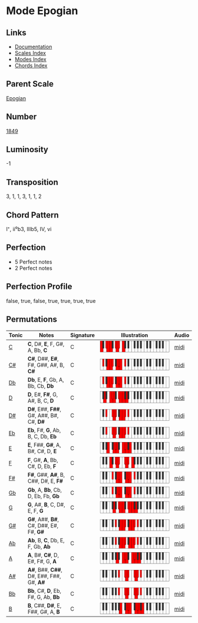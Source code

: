 # Mode Epogian

## Links

- [Documentation](README.md)
- [Scales Index](Scales.md)
- [Modes Index](Modes.md)
- [Chords Index](Chords.md)

## Parent Scale

[Epogian](ScaleEpogian.md)

## Number

[1849](https://ianring.com/musictheory/scales/1849)

## Luminosity

-1

## Transposition

3, 1, 1, 3, 1, 1, 2

## Chord Pattern

I⁺, ii⁰b3, IIIb5, IV, vi

## Perfection

- 5 Perfect notes
- 2 Perfect notes

## Perfection Profile

false, true, false, true, true, true, true

## Permutations

| Tonic | Notes | Signature | Illustration | Audio |
|-------|-------|-----------|--------------|-------|
| [C](ModeCNaturalEpogian.md) | **C**, D#, **E**, F, G#, A, Bb, **C** | C | ![CNaturalEpogian](ModeCNaturalEpogian.png) | [midi](https://github.com/edipermadi/music/blob/main/docs/ModeCNaturalEpogian.mid?raw=true) |
| [C#](ModeCSharpEpogian.md) | **C#**, D##, **E#**, F#, G##, A#, B, **C#** | C | ![CSharpEpogian](ModeCSharpEpogian.png) | [midi](https://github.com/edipermadi/music/blob/main/docs/ModeCSharpEpogian.mid?raw=true) |
| [Db](ModeDFlatEpogian.md) | **Db**, E, **F**, Gb, A, Bb, Cb, **Db** | C | ![DFlatEpogian](ModeDFlatEpogian.png) | [midi](https://github.com/edipermadi/music/blob/main/docs/ModeDFlatEpogian.mid?raw=true) |
| [D](ModeDNaturalEpogian.md) | **D**, E#, **F#**, G, A#, B, C, **D** | C | ![DNaturalEpogian](ModeDNaturalEpogian.png) | [midi](https://github.com/edipermadi/music/blob/main/docs/ModeDNaturalEpogian.mid?raw=true) |
| [D#](ModeDSharpEpogian.md) | **D#**, E##, **F##**, G#, A##, B#, C#, **D#** | C | ![DSharpEpogian](ModeDSharpEpogian.png) | [midi](https://github.com/edipermadi/music/blob/main/docs/ModeDSharpEpogian.mid?raw=true) |
| [Eb](ModeEFlatEpogian.md) | **Eb**, F#, **G**, Ab, B, C, Db, **Eb** | C | ![EFlatEpogian](ModeEFlatEpogian.png) | [midi](https://github.com/edipermadi/music/blob/main/docs/ModeEFlatEpogian.mid?raw=true) |
| [E](ModeENaturalEpogian.md) | **E**, F##, **G#**, A, B#, C#, D, **E** | C | ![ENaturalEpogian](ModeENaturalEpogian.png) | [midi](https://github.com/edipermadi/music/blob/main/docs/ModeENaturalEpogian.mid?raw=true) |
| [F](ModeFNaturalEpogian.md) | **F**, G#, **A**, Bb, C#, D, Eb, **F** | C | ![FNaturalEpogian](ModeFNaturalEpogian.png) | [midi](https://github.com/edipermadi/music/blob/main/docs/ModeFNaturalEpogian.mid?raw=true) |
| [F#](ModeFSharpEpogian.md) | **F#**, G##, **A#**, B, C##, D#, E, **F#** | C | ![FSharpEpogian](ModeFSharpEpogian.png) | [midi](https://github.com/edipermadi/music/blob/main/docs/ModeFSharpEpogian.mid?raw=true) |
| [Gb](ModeGFlatEpogian.md) | **Gb**, A, **Bb**, Cb, D, Eb, Fb, **Gb** | C | ![GFlatEpogian](ModeGFlatEpogian.png) | [midi](https://github.com/edipermadi/music/blob/main/docs/ModeGFlatEpogian.mid?raw=true) |
| [G](ModeGNaturalEpogian.md) | **G**, A#, **B**, C, D#, E, F, **G** | C | ![GNaturalEpogian](ModeGNaturalEpogian.png) | [midi](https://github.com/edipermadi/music/blob/main/docs/ModeGNaturalEpogian.mid?raw=true) |
| [G#](ModeGSharpEpogian.md) | **G#**, A##, **B#**, C#, D##, E#, F#, **G#** | C | ![GSharpEpogian](ModeGSharpEpogian.png) | [midi](https://github.com/edipermadi/music/blob/main/docs/ModeGSharpEpogian.mid?raw=true) |
| [Ab](ModeAFlatEpogian.md) | **Ab**, B, **C**, Db, E, F, Gb, **Ab** | C | ![AFlatEpogian](ModeAFlatEpogian.png) | [midi](https://github.com/edipermadi/music/blob/main/docs/ModeAFlatEpogian.mid?raw=true) |
| [A](ModeANaturalEpogian.md) | **A**, B#, **C#**, D, E#, F#, G, **A** | C | ![ANaturalEpogian](ModeANaturalEpogian.png) | [midi](https://github.com/edipermadi/music/blob/main/docs/ModeANaturalEpogian.mid?raw=true) |
| [A#](ModeASharpEpogian.md) | **A#**, B##, **C##**, D#, E##, F##, G#, **A#** | C | ![ASharpEpogian](ModeASharpEpogian.png) | [midi](https://github.com/edipermadi/music/blob/main/docs/ModeASharpEpogian.mid?raw=true) |
| [Bb](ModeBFlatEpogian.md) | **Bb**, C#, **D**, Eb, F#, G, Ab, **Bb** | C | ![BFlatEpogian](ModeBFlatEpogian.png) | [midi](https://github.com/edipermadi/music/blob/main/docs/ModeBFlatEpogian.mid?raw=true) |
| [B](ModeBNaturalEpogian.md) | **B**, C##, **D#**, E, F##, G#, A, **B** | C | ![BNaturalEpogian](ModeBNaturalEpogian.png) | [midi](https://github.com/edipermadi/music/blob/main/docs/ModeBNaturalEpogian.mid?raw=true) |
